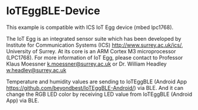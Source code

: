 # IoTEggBLE-Device

This example is compatible with ICS IoT Egg device (mbed lpc1768). 

The IoT Egg is an integrated sensor suite which has been developed by Institute for 
Communication Systems (ICS) http://www.surrey.ac.uk/ics/, University of Surrey. At its core is an ARM Cortex M3 microprocessor (LPC1768). For more information of IoT Egg, please contact to Professor Klaus Moessner <k.moessner@surrey.ac.uk> or Dr. William Headley <w.headley@surrey.ac.uk>

Temperature and humidity values are sending to IoTEggBLE (Android App https://github.com/beyondbest/IoTEggBLE-Android/) via BLE. And it can change the RGB LED color by receiving LED value from IoTEggBLE (Android App) via BLE.
